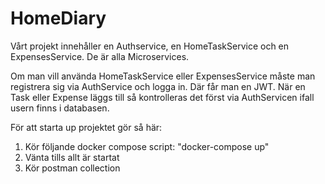# HomeDiary

Vårt projekt innehåller en Authservice, en HomeTaskService och en ExpensesService.
De är alla Microservices.

Om man vill använda HomeTaskService eller ExpensesService måste man registrera sig via AuthService och logga in. Där får man en JWT.
När en Task eller Expense läggs till så kontrolleras det först via AuthServicen ifall usern finns i databasen.

För att starta up projektet gör så här:

1. Kör följande docker compose script: "docker-compose up"
2. Vänta tills allt är startat
3. Kör postman collection
